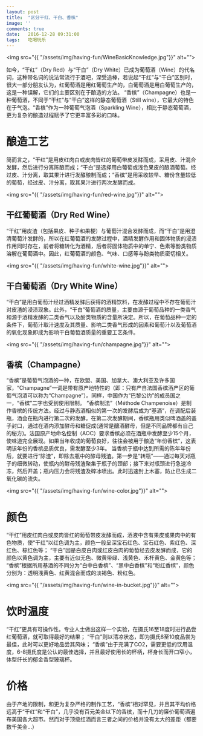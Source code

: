 ```yaml
---
layout: post
title:  "区分干红、干白、香槟"
image: ''
comments: true
date:   2016-12-28 09:31:00
tags:	吃喝玩乐
---
```


<img src="{{ "/assets/img/having-fun/WineBasicKnowledge.jpg"}}" alt="">

如今，“干红”（Dry Red）与“干白”（Dry White）已成为葡萄酒（Wine）的代名词，这种带名词的说法常流行于酒吧，深受追棒，若说起“干红”与“干白”区别时，很大一部分朋友认为，红葡萄酒是用红葡萄生产的，白葡萄酒是用白葡萄生产的，这是一种误解，它们的主要区别在于酿造的方法。
“香槟”（Champagne）也是一种葡萄酒，不同于“干红”与“干白”这样的静态葡萄酒（Still wine），它最大的特色在于气泡。“香槟”作为一种葡萄气泡酒（Sparkling Wine），相比于静态葡萄酒，更为复杂的酿造过程赋予了它更丰富多彩的口味。

酿造工艺
==

简而言之，“干红”是用皮红肉白或皮肉皆红的葡萄带皮发酵而成，采用皮、汁混合发酵，然后进行分离陈酿而成；“干白”是选择用白葡萄或浅色果皮的酿酒葡萄。经过皮、汁分离，取其果汁进行发酵酿制而成；“香槟”是用采收较早、糖份含量较低的葡萄，经过皮、汁分离，取其果汁进行两次发酵而成。

<img src="{{ "/assets/img/having-fun/red-wine.jpg"}}" alt="">

干红葡萄酒（Dry Red Wine）
--

“干红”用皮渣（包括果皮、种子和果梗）与葡萄汁混合发酵而成，而“干白”是用澄清葡萄汁发酵的，所以在红葡萄酒的发酵过程中，酒精发酵作用和固体物质的浸渍作用同时存在，前者将糖转化为酒精，后者将固体物质中的单宁、色素等酚类物质溶解在葡萄酒中。因此，红葡萄酒的颜色、气味、口感等与酚类物质密切相关。

<img src="{{ "/assets/img/having-fun/white-wine.jpg"}}" alt="">

干白葡萄酒（Dry White Wine）
--

“干白”是用白葡萄汁经过酒精发酵后获得的酒精饮料，在发酵过程中不存在葡萄汁对皮渣的浸渍现象。此外，“干白”葡萄酒的质量，主要由源于葡萄品种的一类香气和源于酒精发酵的二类香气以及酚类物质的含量所决定。所以，在葡萄品种一定的条件下，葡萄汁取汁速度及其质量、影响二类香气形成的因素和葡萄汁以及葡萄酒的氧化现象即成为影响干白葡萄酒质量的重要工艺条件。

<img src="{{ "/assets/img/having-fun/champagne.jpg"}}" alt="">

香槟（Champagne）
--

“香槟”是葡萄气泡酒的一种，在欧盟、美国、加拿大、澳大利亚及许多国家，“Champagne”一词是带有原产地特性的（即：只有产自法国香槟酒产区的葡萄气泡酒可以称为“Champagne”）。同样，中国作为“巴黎公约”的成员国之一，“香槟”二字也受到使用限制。
“香槟制法”（Méthode Champenoise）是制作香槟的传统方法。经过与静态酒相似的第一次的发酵后成为“基酒”，在调配后装瓶，酒会在瓶内进行第二次的发酵。在第二次发酵期间，香槟瓶用类似啤酒盖的盖子封口，通过在酒内添加酵母和糖促成(通常是釀酒酵母，但是不同品牌都有自己的秘方)。法国原产地命名控制（AOC）要求香槟必须在酒瓶中发酵至少15个月，使味道完全展现。如果当年收成的葡萄良好，往往会被用于酿造“年份香槟”，这表明该年份的香槟品质优良，需发酵至少3年。
当香槟于瓶中达到所需的陈年年份后，就要进行“除渣”，即除去瓶中的酵母残渣。第一步是“转瓶”——通过每天对瓶子的细微转动，使瓶内的酵母残渣聚集于瓶子的颈部；接下来对瓶颈进行急速冷冻，然后开盖；瓶内压力会将残渣及碎冰喷出。此时迅速封上木塞，防止已生成二氧化碳的流失。

<img src="{{ "/assets/img/having-fun/wine-color.jpg"}}" alt="">

颜色
==

“干红”用皮红肉白或皮肉皆红的葡萄带皮发酵而成，酒液中含有果皮或果肉中的有色物质，使“干红”以红色调为主，颜色一般呈深宝石红色、宝石红色、紫红色、深红色、棕红色等；
“干白”因是白皮白肉或红皮白肉的葡萄经去皮发酵而成，它的颜色以黄色调为主，主要有近似无色、微黄带绿、浅黄色、禾杆黄色、金黄色等；
“香槟”根据所用基酒的不同分为“白中白香槟”、“黑中白香槟”和“粉红香槟”，颜色分别为：透明浅黄色、红黄混合而成的淡褐色、粉红色。

<img src="{{ "/assets/img/having-fun/wine-in-bucket.jpg"}}" alt="">

饮时温度
==

“干红”更具有可操作性。专业人士做出这样一个实验，在摄氏16至18度时进行品尝红葡萄酒，就可取得最好的结果；
“干白”则以清凉状态，即为摄氏8至10度品尝为最佳，此时可以更好地品尝其风味；
“香槟”由于充满了CO2，需要更低的饮用温度，6-8摄氏度是公认的最佳选择，并且最好使用长的杯柄，杯身长而开口窄小，体型纤长的郁金香型玻璃杯。


价格
==

由于产地的限制，和更为复杂严格的制作工艺，“香槟”相对罕见，并且其平均价格远高于“干红”和“干白”，几乎没有百元美金以下的香槟，而十几刀的廉价葡萄酒遍布美国各大超市。然而对于顶级红酒而言三者之间的价格并没有太大的差距（都要数千美金...）